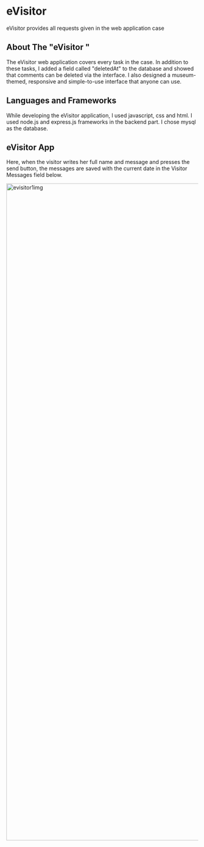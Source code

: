 # eVisitor

eVisitor provides all requests given in the web application case


## About The "eVisitor "

The eVisitor web application covers every task in the case. In addition to these tasks, I added a field called "deletedAt" to the database and showed that comments can be deleted via the interface. I also designed a museum-themed, responsive and simple-to-use interface that anyone can use.

## Languages ​​and Frameworks
While developing the eVisitor application, I used javascript, css and html. 
I used node.js and express.js frameworks in the backend part.
I chose mysql as the database.


## eVisitor App
Here, when the visitor writes her full name and message and presses the send button, the messages are saved with the current date in the Visitor Messages field below.

<img width="1724" alt="evisitor1img" src="https://github.com/melike1313/eVisitor/assets/115094413/719f4db1-bd11-4925-8944-40e26e24edb1">


